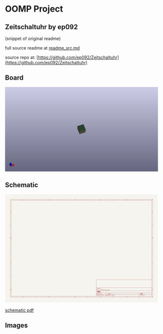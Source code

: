 # OOMP Project  
## Zeitschaltuhr  by ep092  
  
(snippet of original readme)  
  
  
  full source readme at [readme_src.md](readme_src.md)  
  
source repo at: [https://github.com/ep092/Zeitschaltuhr](https://github.com/ep092/Zeitschaltuhr)  
## Board  
  
[![working_3d.png](working_3d_600.png)](working_3d.png)  
## Schematic  
  
[![working_schematic.png](working_schematic_600.png)](working_schematic.png)  
  
[schematic pdf](working_schematic.pdf)  
## Images  

